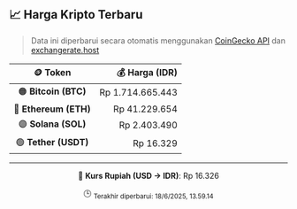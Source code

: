 

<!-- HARGA_KRIPTO -->
## 📈 Harga Kripto Terbaru

> Data ini diperbarui secara otomatis menggunakan [CoinGecko API](https://www.coingecko.com/) dan [exchangerate.host](https://exchangerate.host/)

<div align="center">

| 🪙 Token | 💰 Harga (IDR) |
|:------:|---------------:|
| 🟠 **Bitcoin (BTC)**   | Rp 1.714.665.443 |
| 🔵 **Ethereum (ETH)**  | Rp 41.229.654 |
| 🟣 **Solana (SOL)**    | Rp 2.403.490 |
| 🟢 **Tether (USDT)**   | Rp 16.329 |

---

💱 **Kurs Rupiah (USD → IDR)**: Rp 16.326

🕒 <sub>Terakhir diperbarui: 18/6/2025, 13.59.14</sub>

</div>
<!-- /HARGA_KRIPTO -->